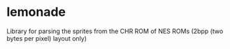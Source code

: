 # lemonade

Library for parsing the sprites from the CHR ROM of NES ROMs (2bpp (two bytes per pixel) layout only)
